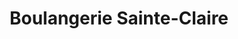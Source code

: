 ---
title: "Boulangerie Sainte-Claire"
url: /marchand-dessalines/boulangerie-sainte-claire/
shop: panadería
---